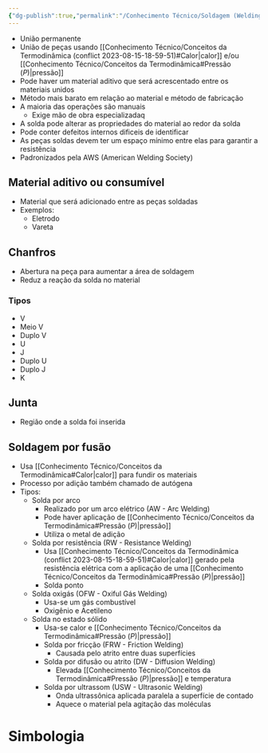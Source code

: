 ```yaml
---
{"dg-publish":true,"permalink":"/Conhecimento Técnico/Soldagem (Welding)/","created":"","updated":""}
---
```



- União permanente
- União de peças usando [[Conhecimento Técnico/Conceitos da Termodinâmica (conflict 2023-08-15-18-59-51)#Calor\|calor]] e/ou [[Conhecimento Técnico/Conceitos da Termodinâmica#Pressão ($P$)\|pressão]]
- Pode haver um material aditivo que será acrescentado entre os materiais unidos
- Método mais barato em relação ao material e método de fabricação
- A maioria das operações são manuais
	- Exige mão de obra especializadaq
- A solda pode alterar as propriedades do material ao redor da solda
- Pode conter defeitos internos dificeis de identificar
- As peças soldas devem ter um espaço mínimo entre elas para garantir a resistência
- Padronizados pela AWS (American Welding Society)

## Material aditivo ou consumível
- Material que será adicionado entre as peças soldadas
- Exemplos:
	- Eletrodo
	- Vareta

## Chanfros
- Abertura na peça para aumentar a área de soldagem
- Reduz a reação da solda no material

### Tipos
- V
- Meio V
- Duplo V
- U
- J
- Duplo U
- Duplo J
- K

## Junta
- Região onde a solda foi inserida

## Soldagem por fusão
 - Usa [[Conhecimento Técnico/Conceitos da Termodinâmica#Calor\|calor]] para fundir os materiais
 - Processo por adição também chamado de autógena
 - Tipos:
	 - Solda por arco
		 - Realizado por um arco elétrico (AW - Arc Welding)
		 - Pode haver aplicação de [[Conhecimento Técnico/Conceitos da Termodinâmica#Pressão ($P$)\|pressão]]
		 - Utiliza o metal de adição
	 - Solda por resistência (RW - Resistance Welding)
		 - Usa [[Conhecimento Técnico/Conceitos da Termodinâmica (conflict 2023-08-15-18-59-51)#Calor\|calor]] gerado pela resistência elétrica com a aplicação de uma [[Conhecimento Técnico/Conceitos da Termodinâmica#Pressão ($P$)\|pressão]]
		 - Solda ponto
	 - Solda oxigás (OFW - Oxiful Gás Welding)
		 - Usa-se um gás combustível
		 - Oxigênio e Acetileno
	 - Solda no estado sólido
		 - Usa-se calor e [[Conhecimento Técnico/Conceitos da Termodinâmica#Pressão ($P$)\|pressão]]
		 - Solda por fricção (FRW - Friction Welding)
			 - Causada pelo atrito entre duas superfícies
		 - Solda por difusão ou atrito (DW - Diffusion Welding)
			 - Elevada [[Conhecimento Técnico/Conceitos da Termodinâmica#Pressão ($P$)\|pressão]] e temperatura
		 - Solda por ultrassom (USW - Ultrasonic Welding)
			 - Onda ultrassônica aplicada paralela a superfície de contado
			 - Aquece o material  pela agitação das moléculas

# Simbologia
